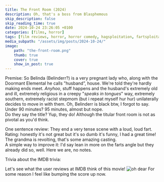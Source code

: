 ```yaml
---
title: The Front Room (2024)
description: Oh, that's a boss from Blasphemous
skip_description: false
skip_reading_time: true
date: 2024-10-24 23:26:05 +0100
categories: [films, horror]
tags: [film reviews, horror, horror comedy, hagsploitation, fartsploitation, buttsploitation, spooktober 2024, they say the title]
media_subpath: "/assets/img/posts/2024-10-24/"
image:
    path: "the-front-room.png"
    thumb: true
    cover: true
    show_in_post: true
---
```

<span class="reviewsection">Premise:</span> So Belinda (Belinderr?) is a very pregnant lady who, along with the Doormant Elemental he calls "husband”,
house. We're told they're hardly making ends meet. *Anyhoo*, stuff happens and the husband's extremely old and ill, extremely religious in a creepy "*speaks in tongues*" way, extremely southern, extremely racist stepmom (but i repeat myself hur hur) unilaterally decides to move in with them. Oh, Belinderr is black btw, I forgot to say.<br/>
<span class="reviewsection">Under 90 minutes?</span> 95 minutes, almost but nope.<br/>
<span class="reviewsection">Do they say the title?</span> Yup, they do! Although the titular front room is not as pivotal as you'd think.

<span class="reviewsection">One sentence review:</span> They end a very tense scene with a loud, loud fart.<br/>
<span class="reviewsection">Rating:</span> honestly it's not great but it's so dumb it's funny, I had a great time! The grandma is revolting, that's some amazing casting.<br/>
<span class="reviewsection">A simple way to improve it:</span> I'd say lean in more on the farts angle but they already did so, well. Here we are, no notes.

<span class="reviewsection">Trivia about the IMDB trivia:</span>

Let's see what the user reviews at IMDB think of this movie!
![oh dear](the-front-room-reviews.png)
For some reason I feel like bumping the score up now.